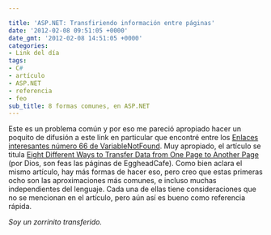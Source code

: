 ```yaml
---

title: 'ASP.NET: Transfiriendo información entre páginas'
date: '2012-02-08 09:51:05 +0000'
date_gmt: '2012-02-08 14:51:05 +0000'
categories:
- Link del día
tags:
- C#
- artículo
- ASP.NET
- referencia
- feo
sub_title: 8 formas comunes, en ASP.NET
---
```


Este es un problema común y por eso me pareció apropiado hacer un poquito de difusión a este link en particular que encontré entre los [Enlaces interesantes número 66 de VariableNotFound](http://www.variablenotfound.com/2012/01/enlaces-interesantes-66.html). Muy apropiado, el artículo se titula [Eight Different Ways to Transfer Data from One Page to Another Page](http://www.eggheadcafe.com/tutorials/asp-net/e653f028-01fb-4d0e-843b-058deae562a2/eight-different-ways-to-transfer-data-from-one-page-to-another-page.aspx) (por Dios, son feas las páginas de EggheadCafe). Como bien aclara el mismo artículo, hay más formas de hacer eso, pero creo que estas primeras ocho son las aproximaciones más comunes, e incluso muchas independientes del lenguaje. Cada una de ellas tiene consideraciones que no se mencionan en el artículo, pero aún así es bueno como referencia rápida.

_Soy un zorrinito transferido._
